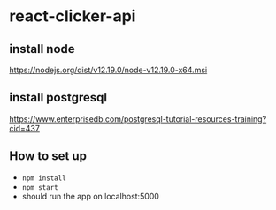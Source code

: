 # react-clicker-api

## install node
https://nodejs.org/dist/v12.19.0/node-v12.19.0-x64.msi

## install postgresql
https://www.enterprisedb.com/postgresql-tutorial-resources-training?cid=437

## How to set up
* `npm install`
* `npm start`
* should run the app on localhost:5000
